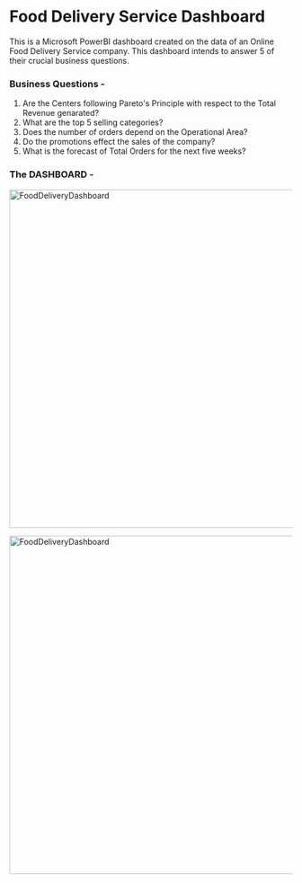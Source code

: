 # Food Delivery Service Dashboard
This is a Microsoft PowerBI dashboard created on the data of an Online Food Delivery Service company. This dashboard intends to answer 5 of their crucial business questions. 

### Business Questions - 
1. Are the Centers following Pareto's Principle with respect to the Total Revenue genarated?
2. What are the top 5 selling categories?
3. Does the number of orders depend on the Operational Area?
4. Do the promotions effect the sales of the company?
5. What is the forecast of Total Orders for the next five weeks?

### The DASHBOARD - 
<img width="602" alt="FoodDeliveryDashboard" src="https://github.com/nikhil7700/Food-delivery-PowerBI-dashboard/assets/90492979/cfce6daa-4e7b-4545-bc4e-6572e3d066db">

<img width="602" alt="FoodDeliveryDashboard" src="![Screenshot 2023-07-25 115219](https://github.com/nikhil7700/Food-delivery-PowerBI-dashboard/assets/90492979/9935312a-75aa-4008-8de4-78cad3911c59)
">



